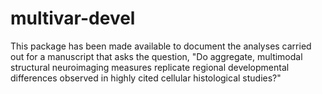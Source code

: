 # multivar-devel
This package has been made available to document the analyses carried out for a manuscript that asks the question, "Do aggregate, multimodal structural neuroimaging measures replicate regional developmental differences observed in highly cited cellular histological studies?"
